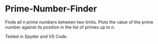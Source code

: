 # Prime-Number-Finder

Finds all n prime numbers between two limits.
Plots the value of the prime number against its position in the list of primes up to n. 

Tested in Spyder and VS Code.
